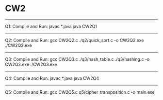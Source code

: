 # CW2

---

Q1: Compile and Run:
javac *.java
java CW2Q1

---

Q2: Compile and Run:
gcc CW2Q2.c ./q2/quick_sort.c -o CW2Q2.exe
./CW2Q2.exe

---

Q3: Compile and Run:
gcc CW2Q3.c ./q3/hash_table.c ./q3/hashing.c -o CW2Q2.exe
./CW2Q3.exe

---

Q4: Compile and Run:
javac *.java
java CW2Q4

---

Q5: Compile and Run:
gcc CW2Q5.c q5/cipher_transposition.c -o main.exe
